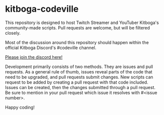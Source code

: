 # kitboga-codeville
This repository is designed to host Twitch Streamer and YouTuber Kitboga's community-made scripts. Pull requests are welcome, but will be filtered closely. 

Most of the discussion around this repository should happen within the official Kitboga Discord's #codeville channel.

[Please join the discord here!](https://discord.gg/KYTYhA2)

Development primarily consists of two methods. They are issues and pull requests. As a general rule of thumb, issues reveal parts of the code that need to be upgraded, and pull requests submit changes. New scripts can request to be added by creating a pull request with that code included. Issues can be created, then the changes submitted through a pull request. Be sure to mention in your pull request which issue it resolves with #\<issue number\>.
  
Happy coding!
